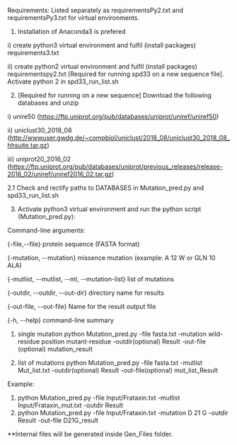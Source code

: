 Requirements:
 Listed separately as requirementsPy2.txt and requirementsPy3.txt for virtual environments.


1. Installation of Anaconda3 is prefered
  
  i) create python3 virtual environment and fulfil (install packages) requirements3.txt
  
  ii) create python2 virtual environment and fulfil (install packages) requirementspy2.txt [Required for running spd33 on a new sequence file]. Activate python 2  in spd33_run_list.sh


2. [Required for running on a new sequence] Download the following databases and unzip
 
  i) unire50 (https://ftp.uniprot.org/pub/databases/uniprot/uniref/uniref50)
 
  ii) uniclust30_2018_08 (http://wwwuser.gwdg.de/~compbiol/uniclust/2018_08/uniclust30_2018_08_hhsuite.tar.gz)
 
  iii) uniprot20_2016_02 (https://ftp.uniprot.org/pub/databases/uniprot/previous_releases/release-2016_02/uniref/uniref2016_02.tar.gz)

  2.1 Check and rectify paths to DATABASES in Mutation_pred.py and spd33_run_list.sh


3. Activate python3 virtual environment and run the python script (Mutation_pred.py):

Command-line arguments:
  
  {-file,--file}	protein sequence (FASTA format)
  
  {-mutation, --mutation}	missence mutation (example: A 12 W or GLN 10 ALA)
  
  {-mutlist, --mutlist, --ml, --mutation-list}	list of mutations
  
  {-outdir, --outdir, --out-dir}	directory name for results
  
  {-out-file, --out-file} Name for the result output file
  
  {-h, --help}	command-line summary
  
  

 1) single mutation
 python Mutation_pred.py -file fasta.txt -mutation wild-residue position mutant-residue  -outdir(optional) Result -out-file (optional) mutation_result
 
 2) list of mutations
 python Mutation_pred.py -file fasta.txt -mutlist Mut_list.txt -outdir(optional) Result -out-file(optional) mut_list_Result




Example:
1) python Mutation_pred.py -file Input/Frataxin.txt -mutlist Input/Frataxin_mut.txt -outdir Result
2) python Mutation_pred.py -file Input/Frataxin.txt -mutation D 21 G  -outdir Result -out-file D21G_result


**Internal files will be generated inside Gen_Files folder.
